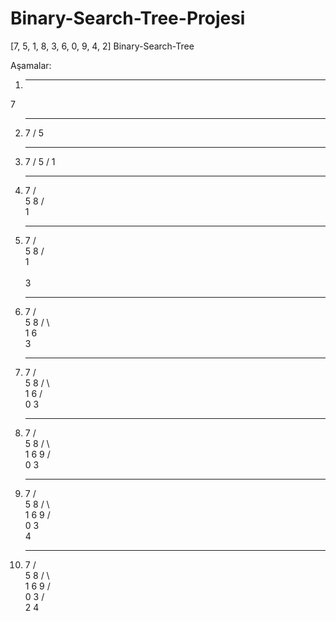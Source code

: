 # Binary-Search-Tree-Projesi
[7, 5, 1, 8, 3, 6, 0, 9, 4, 2] Binary-Search-Tree 

Aşamalar: 

1. ----------------------------------------------------

7

2. ----------------------------------------------------


   7
  /
 5
	
  
3. ----------------------------------------------------


	  7
	 /
	5
 /
1
      
4. ----------------------------------------------------

     7
	  / \
   5   8
  /   
 1     
	
	
5. ----------------------------------------------------

     7
	  / \
   5   8
  /   
 1  
	\
	 3
	  
6. ----------------------------------------------------


     7
	  / \
   5   8
  / \   
 1   6
	\
	 3
	  
7. ----------------------------------------------------


      7
	   / \
    5   8
   / \   
  1   6
 / \
0	  3
	  

8. ----------------------------------------------------


      7
	   / \
    5   8
   / \   \
  1   6   9
 / \
0	  3
	  


9. ----------------------------------------------------


      7
	   / \
    5   8
   / \   \
  1   6   9
 / \
0	  3
	   \
      4

       
10. ----------------------------------------------------


      7
	   / \
    5   8
   / \   \
  1   6   9
 / \
0	  3
	 / \
  2   4

       
       
       
